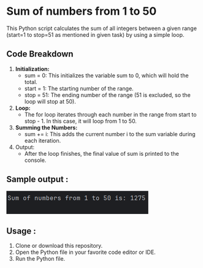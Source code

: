 # Sum of numbers from 1 to 50
This Python script calculates the sum of all integers between a given range (start=1 to stop=51 as mentioned in given task) by using a simple loop.

## Code Breakdown
1. **Initialization:**
   * sum = 0: This initializes the variable sum to 0, which will hold the total.
   * start = 1: The starting number of the range.
   * stop = 51: The ending number of the range (51 is excluded, so the loop will stop at 50).
2. **Loop:**
   * The for loop iterates through each number in the range from start to stop - 1. In this case, it will loop from 1 to 50.
3. **Summing the Numbers:**
   * sum += i: This adds the current number i to the sum variable during each iteration.
4. Output:
   * After the loop finishes, the final value of sum is printed to the console.

## Sample output : 
![img_2.png](img_2.png)

## Usage : 
1. Clone or download this repository.
2. Open the Python file in your favorite code editor or IDE.
3. Run the Python file.
